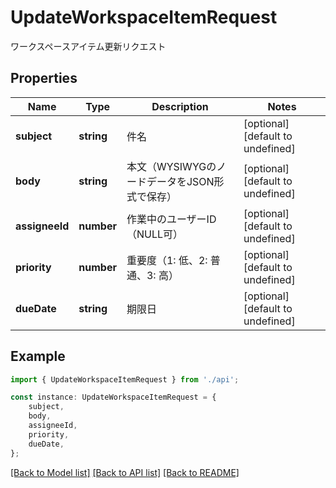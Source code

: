 # UpdateWorkspaceItemRequest

ワークスペースアイテム更新リクエスト

## Properties

Name | Type | Description | Notes
------------ | ------------- | ------------- | -------------
**subject** | **string** | 件名 | [optional] [default to undefined]
**body** | **string** | 本文（WYSIWYGのノードデータをJSON形式で保存） | [optional] [default to undefined]
**assigneeId** | **number** | 作業中のユーザーID（NULL可） | [optional] [default to undefined]
**priority** | **number** | 重要度（1: 低、2: 普通、3: 高） | [optional] [default to undefined]
**dueDate** | **string** | 期限日 | [optional] [default to undefined]

## Example

```typescript
import { UpdateWorkspaceItemRequest } from './api';

const instance: UpdateWorkspaceItemRequest = {
    subject,
    body,
    assigneeId,
    priority,
    dueDate,
};
```

[[Back to Model list]](../README.md#documentation-for-models) [[Back to API list]](../README.md#documentation-for-api-endpoints) [[Back to README]](../README.md)
